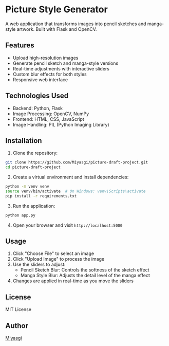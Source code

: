 # Picture Style Generator

A web application that transforms images into pencil sketches and manga-style artwork. Built with Flask and OpenCV.

## Features

- Upload high-resolution images
- Generate pencil sketch and manga-style versions
- Real-time adjustments with interactive sliders
- Custom blur effects for both styles
- Responsive web interface

## Technologies Used

- Backend: Python, Flask
- Image Processing: OpenCV, NumPy
- Frontend: HTML, CSS, JavaScript
- Image Handling: PIL (Python Imaging Library)

## Installation

1. Clone the repository:
```bash
git clone https://github.com/Miyasgi/picture-draft-project.git
cd picture-draft-project
```

2. Create a virtual environment and install dependencies:
```bash
python -m venv venv
source venv/bin/activate  # On Windows: venv\Scripts\activate
pip install -r requirements.txt
```

3. Run the application:
```bash
python app.py
```

4. Open your browser and visit `http://localhost:5000`

## Usage

1. Click "Choose File" to select an image
2. Click "Upload Image" to process the image
3. Use the sliders to adjust:
   - Pencil Sketch Blur: Controls the softness of the sketch effect
   - Manga Style Blur: Adjusts the detail level of the manga effect
4. Changes are applied in real-time as you move the sliders

## License

MIT License

## Author

[Miyasgi](https://github.com/Miyasgi)